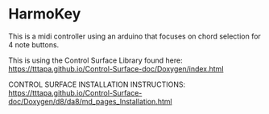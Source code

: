 # HarmoKey
This is a midi controller using an arduino that focuses on chord selection for 4 note buttons.

This is using the Control Surface Library found here:
https://tttapa.github.io/Control-Surface-doc/Doxygen/index.html

CONTROL SURFACE INSTALLATION INSTRUCTIONS:
https://tttapa.github.io/Control-Surface-doc/Doxygen/d8/da8/md_pages_Installation.html


